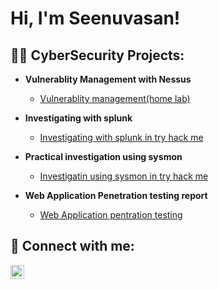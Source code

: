 <h1>Hi, I'm Seenuvasan!</h1>

<h2>👨‍💻 CyberSecurity Projects:</h2>

- <b>Vulnerablity Management with Nessus </b>
  - [Vulnerablity management(home lab)](https://github.com/seenuvasan-cybersecurity/Vulnerablity-Management-with-Nessus/blob/main/vulnerablity%20management%20with%20nessus.pdf)
- <b>Investigating with splunk </b>
  - [Investigating with splunk in try hack me](https://github.com/seenuvasan-cybersecurity/investigation-with-splunk/blob/main/Investigation%20with%20splunk.pdf)
- <b>Practical investigation using sysmon </b>
  - [Investigatin using sysmon in try hack me](https://github.com/seenuvasan-cybersecurity/investigation-using-sysmon/blob/main/Investigation%20using%20sysmon.pdf)

- <b>Web Application Penetration testing report </b>
  - [Web Application pentration testing ](https://github.com/seenuvasan-cybersecurity/web-application-penetration-testing/blob/main/web%20application%20penetration%20testing%20report.pdf)




<h2> 🤳 Connect with me:</h2>

[<img align="left" alt="seenuvasan | LinkedIn" width="22px" src="https://cdn.jsdelivr.net/npm/simple-icons@v3/icons/linkedin.svg" />][linkedin]



[linkedin]: https://www.linkedin.com/in/seenuvasan-m-39a21817a/


